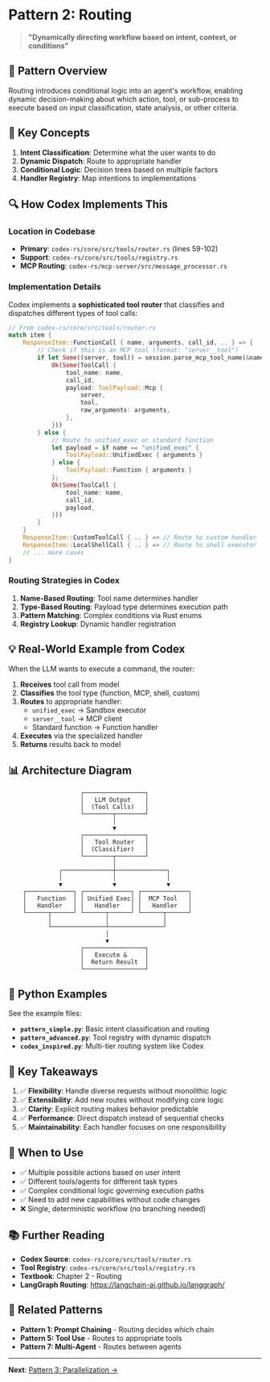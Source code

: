 # Pattern 2: Routing

> **"Dynamically directing workflow based on intent, context, or conditions"**

## 📖 Pattern Overview

Routing introduces conditional logic into an agent's workflow, enabling dynamic decision-making about which action, tool, or sub-process to execute based on input classification, state analysis, or other criteria.

## 🎯 Key Concepts

1. **Intent Classification**: Determine what the user wants to do
2. **Dynamic Dispatch**: Route to appropriate handler
3. **Conditional Logic**: Decision trees based on multiple factors
4. **Handler Registry**: Map intentions to implementations

## 🔍 How Codex Implements This

### Location in Codebase
- **Primary**: `codex-rs/core/src/tools/router.rs` (lines 59-102)
- **Support**: `codex-rs/core/src/tools/registry.rs`
- **MCP Routing**: `codex-rs/mcp-server/src/message_processor.rs`

### Implementation Details

Codex implements a **sophisticated tool router** that classifies and dispatches different types of tool calls:

```rust
// From codex-rs/core/src/tools/router.rs
match item {
    ResponseItem::FunctionCall { name, arguments, call_id, .. } => {
        // Check if this is an MCP tool (format: "server__tool")
        if let Some((server, tool)) = session.parse_mcp_tool_name(&name) {
            Ok(Some(ToolCall {
                tool_name: name,
                call_id,
                payload: ToolPayload::Mcp {
                    server,
                    tool,
                    raw_arguments: arguments,
                },
            }))
        } else {
            // Route to unified_exec or standard function
            let payload = if name == "unified_exec" {
                ToolPayload::UnifiedExec { arguments }
            } else {
                ToolPayload::Function { arguments }
            };
            Ok(Some(ToolCall {
                tool_name: name,
                call_id,
                payload,
            }))
        }
    }
    ResponseItem::CustomToolCall { .. } => // Route to custom handler
    ResponseItem::LocalShellCall { .. } => // Route to shell executor
    // ... more cases
}
```

### Routing Strategies in Codex

1. **Name-Based Routing**: Tool name determines handler
2. **Type-Based Routing**: Payload type determines execution path
3. **Pattern Matching**: Complex conditions via Rust enums
4. **Registry Lookup**: Dynamic handler registration

## 💡 Real-World Example from Codex

When the LLM wants to execute a command, the router:

1. **Receives** tool call from model
2. **Classifies** the tool type (function, MCP, shell, custom)
3. **Routes** to appropriate handler:
   - `unified_exec` → Sandbox executor
   - `server__tool` → MCP client
   - Standard function → Function handler
4. **Executes** via the specialized handler
5. **Returns** results back to model

## 📊 Architecture Diagram

```
                    ┌─────────────────┐
                    │   LLM Output    │
                    │  (Tool Calls)   │
                    └────────┬────────┘
                             │
                             ▼
                    ┌─────────────────┐
                    │   Tool Router   │
                    │  (Classifier)   │
                    └────────┬────────┘
                             │
              ┌──────────────┼──────────────┐
              │              │              │
              ▼              ▼              ▼
    ┌─────────────┐ ┌─────────────┐ ┌─────────────┐
    │   Function  │ │ Unified Exec│ │  MCP Tool   │
    │   Handler   │ │   Handler   │ │   Handler   │
    └──────┬──────┘ └──────┬──────┘ └──────┬──────┘
           │               │               │
           └───────────────┴───────────────┘
                           │
                           ▼
                    ┌─────────────────┐
                    │   Execute &     │
                    │  Return Result  │
                    └─────────────────┘
```

## 🐍 Python Examples

See the example files:
- **`pattern_simple.py`**: Basic intent classification and routing
- **`pattern_advanced.py`**: Tool registry with dynamic dispatch
- **`codex_inspired.py`**: Multi-tier routing system like Codex

## 🔑 Key Takeaways

1. ✅ **Flexibility**: Handle diverse requests without monolithic logic
2. ✅ **Extensibility**: Add new routes without modifying core logic
3. ✅ **Clarity**: Explicit routing makes behavior predictable
4. ✅ **Performance**: Direct dispatch instead of sequential checks
5. ✅ **Maintainability**: Each handler focuses on one responsibility

## 🚀 When to Use

- ✅ Multiple possible actions based on user intent
- ✅ Different tools/agents for different task types
- ✅ Complex conditional logic governing execution paths
- ✅ Need to add new capabilities without code changes
- ❌ Single, deterministic workflow (no branching needed)

## 📚 Further Reading

- **Codex Source**: `codex-rs/core/src/tools/router.rs`
- **Tool Registry**: `codex-rs/core/src/tools/registry.rs`
- **Textbook**: Chapter 2 - Routing
- **LangGraph Routing**: https://langchain-ai.github.io/langgraph/

## 🔗 Related Patterns

- **Pattern 1: Prompt Chaining** - Routing decides which chain
- **Pattern 5: Tool Use** - Routes to appropriate tools
- **Pattern 7: Multi-Agent** - Routes between agents

---

**Next**: [Pattern 3: Parallelization →](../03-parallelization/README.mdREADME.md)

